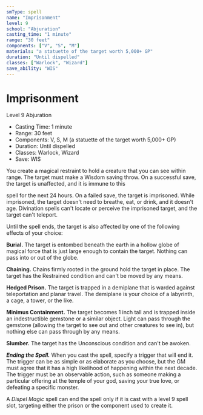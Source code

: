 ```yaml
---
smType: spell
name: "Imprisonment"
level: 9
school: "Abjuration"
casting_time: "1 minute"
range: "30 feet"
components: ["V", "S", "M"]
materials: "a statuette of the target worth 5,000+ GP"
duration: "Until dispelled"
classes: ["Warlock", "Wizard"]
save_ability: "WIS"
---
```


# Imprisonment
Level 9 Abjuration

- Casting Time: 1 minute
- Range: 30 feet
- Components: V, S, M (a statuette of the target worth 5,000+ GP)
- Duration: Until dispelled
- Classes: Warlock, Wizard
- Save: WIS

You create a magical restraint to hold a creature that you can see within range. The target must make a Wisdom saving throw. On a successful save, the target is unaffected, and it is immune to this

spell for the next 24 hours. On a failed save, the target is imprisoned. While imprisoned, the target doesn't need to breathe, eat, or drink, and it doesn't age. Divination spells can't locate or perceive the imprisoned target, and the target can't teleport.

Until the spell ends, the target is also affected by one of the following effects of your choice:

**Burial.** The target is entombed beneath the earth in a hollow globe of magical force that is just large enough to contain the target. Nothing can pass into or out of the globe.

**Chaining.** Chains firmly rooted in the ground hold the target in place. The target has the Restrained condition and can't be moved by any means.

**Hedged Prison.** The target is trapped in a demiplane that is warded against teleportation and planar travel. The demiplane is your choice of a labyrinth, a cage, a tower, or the like.

**Minimus Containment.** The target becomes 1 inch tall and is trapped inside an indestructible gemstone or a similar object. Light can pass through the gemstone (allowing the target to see out and other creatures to see in), but nothing else can pass through by any means.

**Slumber.** The target has the Unconscious condition and can't be awoken.

**_Ending the Spell._** When you cast the spell, specify a trigger that will end it. The trigger can be as simple or as elaborate as you choose, but the GM must agree that it has a high likelihood of happening within the next decade. The trigger must be an observable action, such as someone making a particular offering at the temple of your god, saving your true love, or defeating a specific monster.

A *Dispel Magic* spell can end the spell only if it is cast with a level 9 spell slot, targeting either the prison or the component used to create it.
